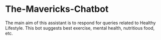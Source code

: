 # The-Mavericks-Chatbot
The main aim of this assistant is to respond for queries related to Healthy Lifestyle. This bot suggests best exercise, mental health, nutritious food, etc.
